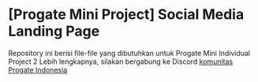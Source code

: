 # [Progate Mini Project] Social Media Landing Page
Repository ini berisi file-file yang dibutuhkan untuk Progate Mini Individual Project 2
Lebih lengkapnya, silakan bergabung ke Discord [komunitas Progate Indonesia](https://tinyurl.com/ProgateID)